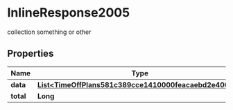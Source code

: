 

# InlineResponse2005

collection something or other

## Properties

Name | Type | Description | Notes
------------ | ------------- | ------------- | -------------
**data** | [**List&lt;TimeOffPlans581c389cce1410000feacaebd2e40002&gt;**](TimeOffPlans581c389cce1410000feacaebd2e40002.md) |  |  [optional]
**total** | **Long** |  |  [optional]



